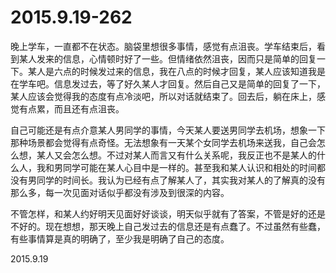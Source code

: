 2015.9.19-262
=============
晚上学车，一直都不在状态。脑袋里想很多事情，感觉有点沮丧。学车结束后，看到某人发来的信息，心情顿时好了一些。但情绪依然沮丧，因而只是简单的回复一下。某人是六点的时候发过来的信息，我在八点的时候才回复，某人应该知道我是在学车吧。信息发过去，等了好久某人才回复。然后自己又是简单的回复了一下，某人应该会觉得我的态度有点冷淡吧，所以对话就结束了。回去后，躺在床上，感觉有点累，而且还有点沮丧。

自己可能还是有点介意某人男同学的事情，今天某人要送男同学去机场，想象一下那种场景都会觉得有点奇怪。无法想象有一天某个女同学去机场来送我，自己会怎么想，某人又会怎么想。不过对某人而言又有什么关系呢，我反正也不是某人的什么人，我和男同学可能在某人心目中是一样的。甚至我和某人认识和相处的时间都没有男同学的时间长。我认为已经有点了解某人了，其实我对某人的了解真的没有那么多，每一次见面对话似乎都没有涉及到很深的内容。

不管怎样，和某人约好明天见面好好谈谈，明天似乎就有了答案，不管是好的还是不好的。现在想想，那天晚上自己发过去的信息还是有点蠢了。不过虽然有些蠢，有些事情算是真的明确了，至少我是明确了自己的态度。

2015.9.19